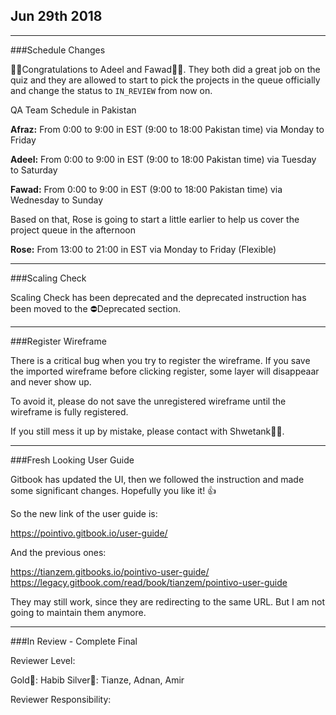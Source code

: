 ## Jun 29th 2018

---

###Schedule Changes

🎉🎉Congratulations to Adeel and Fawad🎈🎈. They both did a great job on the quiz and they are allowed to start to pick the projects in the queue officially and change the status to `IN_REVIEW` from now on. 

QA Team Schedule in Pakistan

**Afraz:** From 0:00 to 9:00 in EST (9:00 to 18:00 Pakistan time) via Monday to Friday

**Adeel:** From 0:00 to 9:00 in EST (9:00 to 18:00 Pakistan time) via Tuesday to Saturday

**Fawad:** From 0:00 to 9:00 in EST (9:00 to 18:00 Pakistan time) via Wednesday to Sunday

Based on that, Rose is going to start a little earlier to help us cover the project queue in the afternoon

**Rose:** From 13:00 to 21:00 in EST via Monday to Friday (Flexible)

---

###Scaling Check

Scaling Check has been deprecated and the deprecated instruction has been moved to the ⛔Deprecated section.

---

###Register Wireframe

There is a critical bug when you try to register the wireframe. If you save the imported wireframe before clicking register, some layer will disappeaar and never show up.

To avoid it, please do not save the unregistered wireframe until the wireframe is fully registered.

If you still mess it up by mistake, please contact with Shwetank👨‍💻.

---

###Fresh Looking User Guide

Gitbook has updated the UI, then we followed the instruction and made some significant changes. 
Hopefully you like it! 👍

So the new link of the user guide is:

https://pointivo.gitbook.io/user-guide/

And the previous ones:

https://tianzem.gitbooks.io/pointivo-user-guide/
https://legacy.gitbook.com/read/book/tianzem/pointivo-user-guide

They may still work, since they are redirecting to the same URL. But I am not going to maintain them anymore.

---

###In Review - Complete Final

Reviewer Level:

Gold🥇: Habib
Silver🥈: Tianze, Adnan, Amir

Reviewer Responsibility:





